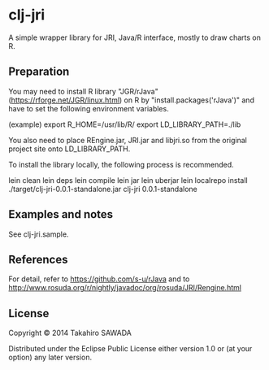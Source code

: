 # clj-jri

A simple wrapper library for JRI, Java/R interface, mostly to draw charts on R.


## Preparation

You may need to install R library "JGR/rJava" (https://rforge.net/JGR/linux.html) on R by "install.packages('rJava')" and have to set the following environment variables.

(example)
export R_HOME=/usr/lib/R/
export LD_LIBRARY_PATH=./lib

You also need to place REngine.jar, JRI.jar and libjri.so from the original project site onto LD_LIBRARY_PATH.

To install the library locally, the following process is recommended.

lein clean
lein deps
lein compile
lein jar
lein uberjar
lein localrepo install ./target/clj-jri-0.0.1-standalone.jar clj-jri 0.0.1-standalone


## Examples and notes

See clj-jri.sample.


## References

For detail, refer to https://github.com/s-u/rJava and to http://www.rosuda.org/r/nightly/javadoc/org/rosuda/JRI/Rengine.html


## License

Copyright © 2014 Takahiro SAWADA

Distributed under the Eclipse Public License either version 1.0 or (at
your option) any later version.
